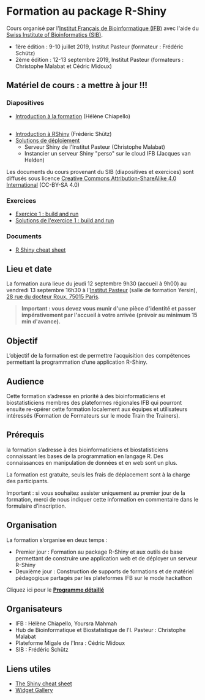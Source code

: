# Formation au package R-Shiny

Cours organisé par l'[Institut Français de Bioinformatique (IFB)](http://www.france-bioinformatique.fr) avec l'aide du [Swiss Institute of Bioinformatics (SIB)](https://www.sib.swiss/).
- 1ère édition : 9-10 juillet 2019, Institut Pasteur (formateur : Frédéric Schütz)
- 2ème édition : 12-13 septembre 2019, Institut Pasteur (formateurs : Christophe Malabat et Cédric Midoux)

## Matériel de cours :  a mettre à jour !!!

### Diapositives

- [Introduction à la formation](https://docs.google.com/presentation/d/1q22mKowt5Vr0oL-oUE4hETiuzr0KHoV5cD8RdK_YEJo/edit?usp=sharing) (Hélène Chiapello)
##
- [Introduction à RShiny](slides/20190709-Shiny-print.pdf) (Frédéric Shütz)
- [Solutions de déploiement](https://tinyurl.com/ifb-shiny19-gslides) 
  - Serveur Shiny de l'Institut Pasteur (Christophe Malabat)
  - Instancier un serveur Shiny "perso" sur le cloud IFB (Jacques van Helden)

Les documents du cours provenant du SIB (diapositives et exercices)
sont diffusés sous licence [Creative Commons Attribution-ShareAlike 4.0
International](https://creativecommons.org/licenses/by-sa/4.0/) (CC-BY-SA 4.0)

### Exercices

- [Exercice 1 : build and run](exercise1)
- [Solutions de l'exercice 1 : build and run](exercise1/solutions/exercise1_solutions.html)

### Documents

- [R Shiny cheat sheet](Shiny_cheatsheet.pdf)


## Lieu et date

La formation aura lieue du jeudi 12 septembre 9h30 (accueil à 9h00) au vendredi 13 septembre 16h30 à l'[Institut Pasteur](https://www.pasteur.fr/fr) (salle de formation Yersin), [28 rue du docteur Roux, 75015 Paris](https://goo.gl/maps/jqzqS84cDSLY4CVEA).

> **Important : vous devez vous munir d'une pièce d'identité et passer impérativement par l'accueil à votre arrivée (prévoir au minimum 15 min d'avance).**



## Objectif

L’objectif de la formation est de permettre l’acquisition des compétences permettant la programmation d’une application R-Shiny.


## Audience

Cette formation s’adresse en priorité à des bioinformaticiens et biostatisticiens membres des plateformes régionales IFB qui pourront ensuite re-opérer cette formation localement aux équipes et utilisateurs intéressés (Formation de Formateurs sur le mode Train the Trainers).


## Prérequis

la formation s’adresse à des bioinformaticiens et biostatisticiens connaissant les bases de la programmation en langage R. Des connaissances en manipulation de données et en web sont un plus.

La formation est gratuite, seuls les frais de déplacement sont à la charge des participants. 

Important : si vous souhaitez assister uniquement au premier jour de la formation, merci de nous indiquer cette information en commentaire dans le formulaire d’inscription.  

## Organisation

La formation s’organise en deux temps :
 
- Premier jour : Formation au package R-Shiny et aux outils de base permettant de construire une application web et de déployer un serveur R-Shiny 
- Deuxième jour : Construction de supports de formations et de matériel pédagogique partagés par les plateformes IFB sur le mode hackathon  

Cliquez ici pour le **[Programme détaillé](schedule.md)**

## Organisateurs
 
- IFB : Hélène Chiapello, Yoursra Mahmah
- Hub de Bioinformatique et Biostatistique de l'I. Pasteur : Christophe Malabat
- Plateforme Migale de l'Inra : Cédric Midoux
- SIB :  Frédéric Schütz
 
## Liens utiles 

- [The Shiny cheat sheet](https://shiny.rstudio.com/articles/cheatsheet.html)
- [Widget Gallery](https://shiny.rstudio.com/gallery/widget-gallery.html)

